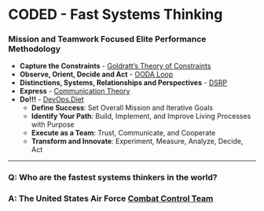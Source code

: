 # CODED - Fast Systems Thinking
### Mission and Teamwork Focused Elite Performance Methodology

- **Capture the Constraints** - [Goldratt’s Theory of Constraints](https://www.leanproduction.com/theory-of-constraints/) 
- **Observe, Orient, Decide and Act** - [OODA Loop](https://en.wikipedia.org/wiki/OODA_loop)
- **Distinctions, Systems, Relationships and Perspectives** - [DSRP](https://en.wikipedia.org/wiki/DSRP)
- **Express** - [Communication Theory](https://en.wikipedia.org/wiki/Communication_theory)
- **Do!!!** - [DevOps.Diet](https://devops.diet) 
    - **Define Success**: Set Overall Mission and Iterative Goals
    - **Identify Your Path**: Build, Implement, and Improve Living Processes with Purpose
    - **Execute as a Team**: Trust, Communicate, and Cooperate
    - **Transform and Innovate**: Experiment, Measure, Analyze, Decide, Act

---

### Q: Who are the fastest systems thinkers in the world?
###  A: The United States Air Force [Combat Control Team](https://www.airforce.com/careers/detail/combat-control)
